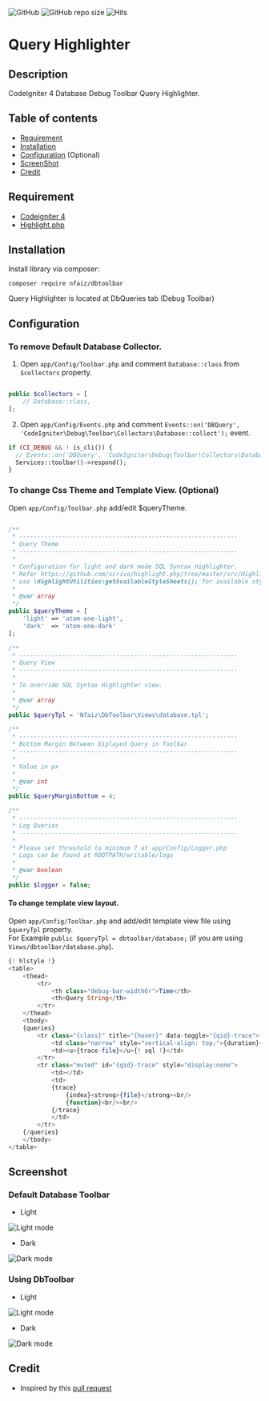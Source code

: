 ![GitHub](https://img.shields.io/github/license/nfaiz/dbtoolbar)
![GitHub repo size](https://img.shields.io/github/repo-size/nfaiz/dbtoolbar?label=size)
![Hits](https://hits.seeyoufarm.com/api/count/incr/badge.svg?url=nfaiz/dbtoolbar)

# Query Highlighter

## Description
CodeIgniter 4 Database Debug Toolbar Query Highlighter.

## Table of contents
  * [Requirement](#requirement)
  * [Installation](#installation)
  * [Configuration](#configuration) (Optional)
  * [ScreenShot](#screenshot)
  * [Credit](#credit)

## Requirement
* [Codeigniter 4](https://github.com/codeigniter4/CodeIgniter4)
* [Highlight.php](https://github.com/scrivo/highlight.php)


## Installation
Install library via composer:

    composer require nfaiz/dbtoolbar

Query Highlighter is located at DbQueries tab (Debug Toolbar)

## Configuration

### To remove Default Database Collector.

1. Open `app/Config/Toolbar.php` and comment `Database::class` from `$collectors` property.

```php

public $collectors = [
    // Database::class,
];
```

2. Open `app/Config/Events.php` and comment `Events::on('DBQuery', 'CodeIgniter\Debug\Toolbar\Collectors\Database::collect');` event.

```php
if (CI_DEBUG && ! is_cli()) {
  // Events::on('DBQuery', 'CodeIgniter\Debug\Toolbar\Collectors\Database::collect');
  Services::toolbar()->respond();
}
```

### To change Css Theme and Template View. (Optional)

Open `app/Config/Toolbar.php` add/edit $queryTheme.

```php

/**
 * -------------------------------------------------------------
 * Query Theme
 * -------------------------------------------------------------
 * 
 * Configuration for light and dark mode SQL Syntax Highlighter.
 * Refer https://github.com/scrivo/highlight.php/tree/master/src/Highlight/styles or
 * use \HighlightUtilities\getAvailableStyleSheets(); for available stylesheets.
 *
 * @var array
 */
public $queryTheme = [
    'light' => 'atom-one-light',
    'dark'  => 'atom-one-dark'
];

/**
 * -------------------------------------------------------------
 * Query View
 * -------------------------------------------------------------
 * 
 * To override SQL Syntax Highlighter view.
 *
 * @var array
 */
public $queryTpl = 'Nfaiz\DbToolbar\Views\database.tpl';

/**
 * -------------------------------------------------------------
 * Bottom Margin Between Diplayed Query in Toolbar
 * -------------------------------------------------------------
 * 
 * Value in px
 * 
 * @var int
 */
public $queryMarginBottom = 4;

/**
 * -------------------------------------------------------------
 * Log Queries
 * -------------------------------------------------------------
 *
 * Please set threshold to minimum 7 at app/Config/Logger.php
 * Logs can be found at ROOTPATH/writable/logs
 *
 * @var boolean
 */
public $logger = false;

```

#### To change template view layout.

Open `app/Config/Toolbar.php` and add/edit template view file using `$queryTpl` property.  
For Example `public $queryTpl = dbtoolbar/database;` (if you are using `Views/dbtoolbar/database.php`).

```php
{! hlstyle !}
<table>
    <thead>
        <tr>
            <th class="debug-bar-width6r">Time</th>
            <th>Query String</th>
        </tr>
    </thead>
    <tbody>
    {queries}
        <tr class="{class}" title="{hover}" data-toggle="{qid}-trace">
            <td class="narrow" style="vertical-align: top;">{duration}</td>
            <td><u>{trace-file}</u>{! sql !}</td>
        </tr>
        <tr class="muted" id="{qid}-trace" style="display:none">
            <td></td>
            <td>
            {trace}
                {index}<strong>{file}</strong><br/>
                {function}<br/><br/>
            {/trace}
            </td>
        </tr>
    {/queries}
    </tbody>
</table>
```

## Screenshot

### Default Database Toolbar

* Light<br />
<img src="https://user-images.githubusercontent.com/1330109/193412805-a923b570-a4b1-47e6-956c-3f9f97e8c2d8.png" alt="Light mode">

* Dark<br />
<img src="https://user-images.githubusercontent.com/1330109/193412939-b132801a-a639-4d1e-a57e-c2df1d628a6d.png" alt="Dark mode">

### Using DbToolbar

* Light
<img src="https://user-images.githubusercontent.com/1330109/193412867-83603790-0c44-402b-b790-4f3d6576c412.png" alt="Light mode">

* Dark
<img src="https://user-images.githubusercontent.com/1330109/193412970-faa3896e-8425-44a5-961e-ca9e553fecd9.png" alt="Dark mode">

## Credit
* Inspired by this [pull request](https://github.com/codeigniter4/CodeIgniter4/pull/3515)
